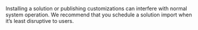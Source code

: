 Installing a solution or publishing customizations can interfere with normal system operation. We recommend that you schedule a solution import when it’s least disruptive to users.